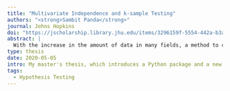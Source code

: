```yaml
---
title: "Multivariate Independence and k-sample Testing"
authors: "<strong>Sambit Panda</strong>"
journal: Johns Hopkins
doi: "https://jscholarship.library.jhu.edu/items/3296159f-5554-442a-b3a5-f3554317b6ee"
abstract: |
  With the increase in the amount of data in many fields, a method to consistently and efficiently decipher relationships within high dimensional data sets is important. Because many modern datasets are multivariate, univariate tests are not applicable. While many multivariate independence tests have R packages available, the interfaces are inconsistent and most are not available in Python. We introduce hyppo, which includes many state of the art multivariate testing procedures. This thesis provides details for the implementations of each of the tests within a test hyppo as well as extensive power and run-time benchmarks on a suite of high-dimensional simulations previously used in different publications. The documentation and all releases for hyppo are available at [https://hyppo.neurodata.io/](https://hyppo.neurodata.io/).
type: thesis
date: 2020-05-05
intro: My master's thesis, which introduces a Python package and a new framework for k-sample testing.
tags:
  - Hypothesis Testing
---
```

